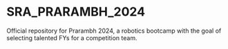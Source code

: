 # SRA_PRARAMBH_2024
Official repository for Prarambh 2024, a robotics bootcamp with the goal of selecting talented FYs for a competition team.
